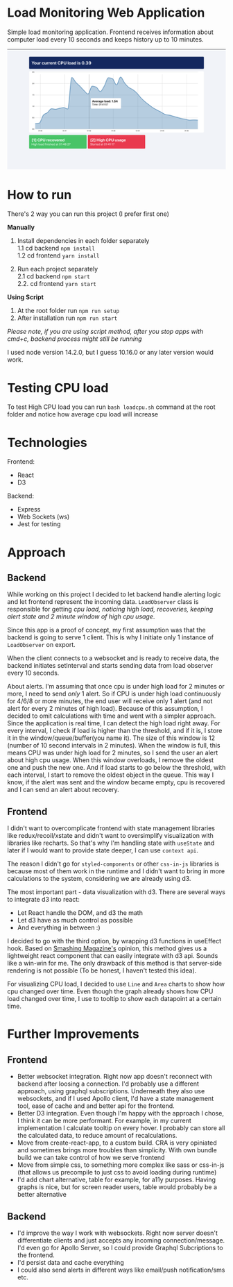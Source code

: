 # Load Monitoring Web Application

Simple load monitoring application.
Frontend receives information about computer load every 10 seconds and keeps history up to 10 minutes. 

![Screenshot from app](./system.png "App screenshot")

# How to run

There's 2 way you can run this project (I prefer first one)

**Manually** 
1. Install dependencies in each folder separately \
  1.1 cd backend `npm install` \
  1.2 cd frontend `yarn install` 

2. Run each project separately \
   2.1  cd backend `npm start` \
   2.2. cd frontend `yarn start`

**Using Script**

1. At the root folder run `npm run setup`
2. After installation run `npm run start`

_Please note, if you are using script method, after you stop apps with cmd+c, backend process might still be running_

I used node version 14.2.0, but I guess 10.16.0 or any later version would work.

# Testing CPU load

To test High CPU load you can run
`bash loadcpu.sh` command at the root folder and notice how average cpu load will increase

# Technologies

Frontend:
- React
- D3

Backend:
- Express
- Web Sockets (ws)
- Jest for testing

# Approach

## Backend
While working on this project I decided to let backend handle alerting logic and let frontend represent the incoming data. `LoadObserver` class is responsible for getting _cpu load, noticing high load, recoveries, keeping alert state and 2 minute window of high cpu usage_.

Since this app is a proof of concept, my first assumption was that the backend is going to serve 1 client. This is why I initiate only 1 instance of `LoadObserver` on export.

When the client connects to a websocket and is ready to receive data, the backend initiates setInterval and starts sending data from load observer every 10 seconds.

About alerts. I'm assuming that once cpu is under high load for 2 minutes or more, I need to send _only_ 1 alert. So if CPU is under high load continuously for 4/6/8 or more minutes, the end user will receive only 1 alert (and not alert for every 2 minutes of high load). Because of this assumption, I decided to omit calculations with time and went with a simpler approach. Since the application is real time, I can detect the high load right away. For every interval, I check if load is higher than the threshold, and if it is, I store it in the window/queue/buffer(you name it). The size of this window is 12 (number of 10 second intervals in 2 minutes). When the window is full, this means CPU was under high load for 2 minutes, so I send the user an alert about high cpu usage. When this window overloads, I remove the oldest one and push the new one. And if load starts to go below the threshold, with each interval, I start to remove the oldest object in the queue. This way I know, if the alert was sent and the window became empty, cpu is recovered and I can send an alert about recovery.

## Frontend 

I didn't want to overcomplicate frontend with state management libraries like redux/recoil/xstate and didn't want to oversimplify visualization with libraries like recharts. So that's why I'm handling state with `useState` and later if I would want to provide state deeper, I can use `context api`.

The reason I didn't go for `styled-components` or other `css-in-js` libraries is because most of them work in the runtime and I didn't want to bring in more calculations to the system, considering we are already using d3.

The most important part - data visualization with d3. There are several ways to integrate d3 into react:

* Let React handle the DOM, and d3 the math
* Let d3 have as much control as possible
* And everything in between :)

I decided to go with the third option, by wrapping d3 functions in useEffect hook. Based on [Smashing Magazine's](https://www.smashingmagazine.com/2018/02/react-d3-ecosystem/) opinion, this method gives us a lightweight react component that can easily integrate with d3 api. Sounds like a win-win for me. The only drawback of this method is that server-side rendering is not possible (To be honest, I haven't tested this idea).

For visualizing CPU load, I decided to use `Line` and `Area` charts to show how cpu changed over time. Even though the graph already shows how CPU load changed over time, I use to tooltip to show each datapoint at a certain time.


# Further Improvements

  ## Frontend
  - Better websocket integration. Right now app doesn't reconnect with backend after loosing a connection. I'd probably use a different approach, using graphql subscriptions. Underneath they also use websockets, and if I used Apollo client, I'd have a state management tool, ease of cache and and better api for the frontend.
  - Better D3 integration. Even though I'm happy with the approach I chose, I think it can be more performant. For example, in my current implementation I calculate tooltip on every hover. I probably can store all the calculated data, to reduce amount of recalculations.
  - Move from create-react-app, to a custom build. CRA is very opiniated and sometimes brings more troubles than simplicity. With own bundle build we can take control of how we serve frontend
  - Move from simple css, to something more complex like sass or css-in-js (that allows us precompile to just css to avoid loading during runtime)
  - I'd add chart alternative, table for example, for a11y purposes. Having graphs is nice, but for screen reader users, table would probably be a better alternative

  ## Backend
  - I'd improve the way I work with websockets. Right now server doesn't differentiate clients and just accepts any incoming connection/message. I'd even go for Apollo Server, so I could provide Graphql Subcriptions to the frontend.
  - I'd persist data and cache everything
  - I could also send alerts in different ways like email/push notification/sms etc.